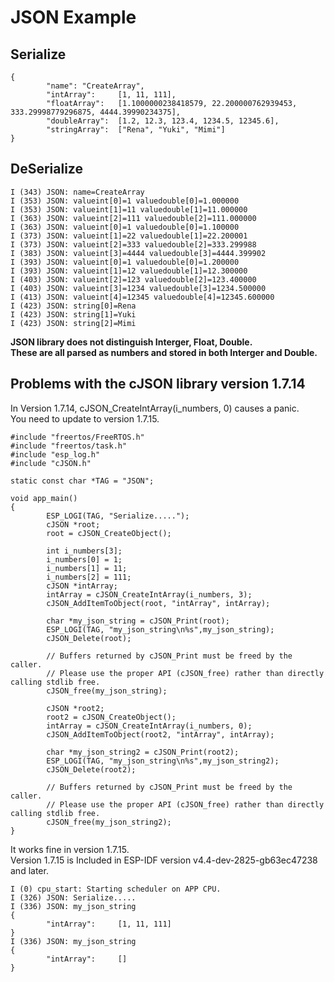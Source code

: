 # JSON Example

## Serialize
```
{
        "name": "CreateArray",
        "intArray":     [1, 11, 111],
        "floatArray":   [1.1000000238418579, 22.200000762939453, 333.29998779296875, 4444.39990234375],
        "doubleArray":  [1.2, 12.3, 123.4, 1234.5, 12345.6],
        "stringArray":  ["Rena", "Yuki", "Mimi"]
}
```

## DeSerialize
```
I (343) JSON: name=CreateArray
I (353) JSON: valueint[0]=1 valuedouble[0]=1.000000
I (353) JSON: valueint[1]=11 valuedouble[1]=11.000000
I (363) JSON: valueint[2]=111 valuedouble[2]=111.000000
I (363) JSON: valueint[0]=1 valuedouble[0]=1.100000
I (373) JSON: valueint[1]=22 valuedouble[1]=22.200001
I (373) JSON: valueint[2]=333 valuedouble[2]=333.299988
I (383) JSON: valueint[3]=4444 valuedouble[3]=4444.399902
I (393) JSON: valueint[0]=1 valuedouble[0]=1.200000
I (393) JSON: valueint[1]=12 valuedouble[1]=12.300000
I (403) JSON: valueint[2]=123 valuedouble[2]=123.400000
I (403) JSON: valueint[3]=1234 valuedouble[3]=1234.500000
I (413) JSON: valueint[4]=12345 valuedouble[4]=12345.600000
I (423) JSON: string[0]=Rena
I (423) JSON: string[1]=Yuki
I (423) JSON: string[2]=Mimi
```

__JSON library does not distinguish Interger, Float, Double.__   
__These are all parsed as numbers and stored in both Interger and Double.__

## Problems with the cJSON library version 1.7.14   
In Version 1.7.14, cJSON_CreateIntArray(i_numbers, 0) causes a panic.   
You need to update to version 1.7.15.   
```
#include "freertos/FreeRTOS.h"
#include "freertos/task.h"
#include "esp_log.h"
#include "cJSON.h"

static const char *TAG = "JSON";

void app_main()
{
        ESP_LOGI(TAG, "Serialize.....");
        cJSON *root;
        root = cJSON_CreateObject();

        int i_numbers[3];
        i_numbers[0] = 1;
        i_numbers[1] = 11;
        i_numbers[2] = 111;
        cJSON *intArray;
        intArray = cJSON_CreateIntArray(i_numbers, 3);
        cJSON_AddItemToObject(root, "intArray", intArray);

        char *my_json_string = cJSON_Print(root);
        ESP_LOGI(TAG, "my_json_string\n%s",my_json_string);
        cJSON_Delete(root);

        // Buffers returned by cJSON_Print must be freed by the caller.
        // Please use the proper API (cJSON_free) rather than directly calling stdlib free.
        cJSON_free(my_json_string);

        cJSON *root2;
        root2 = cJSON_CreateObject();
        intArray = cJSON_CreateIntArray(i_numbers, 0);
        cJSON_AddItemToObject(root2, "intArray", intArray);

        char *my_json_string2 = cJSON_Print(root2);
        ESP_LOGI(TAG, "my_json_string\n%s",my_json_string2);
        cJSON_Delete(root2);

        // Buffers returned by cJSON_Print must be freed by the caller.
        // Please use the proper API (cJSON_free) rather than directly calling stdlib free.
        cJSON_free(my_json_string2);
}
```

It works fine in version 1.7.15.   
Version 1.7.15 is Included in ESP-IDF version v4.4-dev-2825-gb63ec47238 and later.   
```
I (0) cpu_start: Starting scheduler on APP CPU.
I (326) JSON: Serialize.....
I (336) JSON: my_json_string
{
        "intArray":     [1, 11, 111]
}
I (336) JSON: my_json_string
{
        "intArray":     []
}
```
